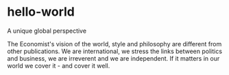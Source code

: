 # hello-world

A unique global perspective

The Economist's vision of the world, style and philosophy are different from other publications. We are international, we stress the links between politics and business, we are irreverent and we are independent. If it matters in our world we cover it - and cover it well.
